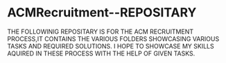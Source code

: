 # ACMRecruitment--REPOSITARY
THE FOLLOWINIG REPOSITARY IS FOR THE ACM RECRUITMENT PROCESS,IT CONTAINS THE VARIOUS FOLDERS SHOWCASING VARIOUS TASKS AND REQUIRED SOLUTIONS. I HOPE TO SHOWCASE MY SKILLS AQUIRED IN THESE PROCESS WITH THE HELP OF GIVEN TASKS.
